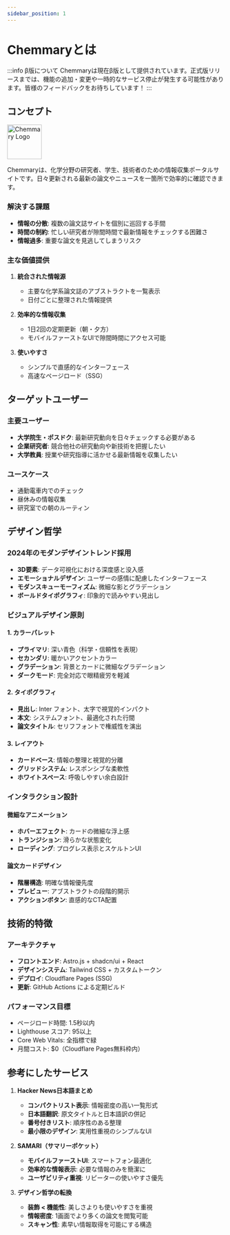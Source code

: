 ```yaml
---
sidebar_position: 1
---
```


# Chemmaryとは

:::info β版について
Chemmaryは現在β版として提供されています。正式版リリースまでは、機能の追加・変更や一時的なサービス停止が発生する可能性があります。皆様のフィードバックをお待ちしています！
:::

## コンセプト

<div style={{textAlign: 'center', marginBottom: '2rem'}}>
  <div style={{
    backgroundColor: 'rgba(37, 99, 235, 0.1)',
    borderRadius: '24px',
    padding: '20px',
    display: 'inline-block',
    marginBottom: '1rem'
  }}>
    <img 
      src="/img/chemmary_icon_512x512.png" 
      alt="Chemmary Logo" 
      width="80" 
      height="80"
      style={{borderRadius: '16px'}}
    />
  </div>
</div>

Chemmaryは、化学分野の研究者、学生、技術者のための情報収集ポータルサイトです。日々更新される最新の論文やニュースを一箇所で効率的に確認できます。

### 解決する課題

- **情報の分散**: 複数の論文誌サイトを個別に巡回する手間
- **時間の制約**: 忙しい研究者が隙間時間で最新情報をチェックする困難さ
- **情報過多**: 重要な論文を見逃してしまうリスク

### 主な価値提供

1. **統合された情報源**
   - 主要な化学系論文誌のアブストラクトを一覧表示
   - 日付ごとに整理された情報提供

2. **効率的な情報収集**
   - 1日2回の定期更新（朝・夕方）
   - モバイルファーストなUIで隙間時間にアクセス可能

3. **使いやすさ**
   - シンプルで直感的なインターフェース
   - 高速なページロード（SSG）

## ターゲットユーザー

### 主要ユーザー
- **大学院生・ポスドク**: 最新研究動向を日々チェックする必要がある
- **企業研究者**: 競合他社の研究動向や新技術を把握したい
- **大学教員**: 授業や研究指導に活かせる最新情報を収集したい

### ユースケース
- 通勤電車内でのチェック
- 昼休みの情報収集
- 研究室での朝のルーティン

## デザイン哲学

### 2024年のモダンデザイントレンド採用
- **3D要素**: データ可視化における深度感と没入感
- **エモーショナルデザイン**: ユーザーの感情に配慮したインターフェース
- **モダンスキューモーフィズム**: 微細な影とグラデーション
- **ボールドタイポグラフィ**: 印象的で読みやすい見出し

### ビジュアルデザイン原則

#### 1. **カラーパレット**
- **プライマリ**: 深い青色（科学・信頼性を表現）
- **セカンダリ**: 暖かいアクセントカラー
- **グラデーション**: 背景とカードに微細なグラデーション
- **ダークモード**: 完全対応で眼精疲労を軽減

#### 2. **タイポグラフィ**
- **見出し**: Inter フォント、太字で視覚的インパクト
- **本文**: システムフォント、最適化された行間
- **論文タイトル**: セリフフォントで権威性を演出

#### 3. **レイアウト**
- **カードベース**: 情報の整理と視覚的分離
- **グリッドシステム**: レスポンシブな柔軟性
- **ホワイトスペース**: 呼吸しやすい余白設計

### インタラクション設計

#### 微細なアニメーション
- **ホバーエフェクト**: カードの微細な浮上感
- **トランジション**: 滑らかな状態変化
- **ローディング**: プログレス表示とスケルトンUI

#### 論文カードデザイン
- **階層構造**: 明確な情報優先度
- **プレビュー**: アブストラクトの段階的開示
- **アクションボタン**: 直感的なCTA配置

## 技術的特徴

### アーキテクチャ
- **フロントエンド**: Astro.js + shadcn/ui + React
- **デザインシステム**: Tailwind CSS + カスタムトークン
- **デプロイ**: Cloudflare Pages (SSG)
- **更新**: GitHub Actions による定期ビルド

### パフォーマンス目標
- ページロード時間: 1.5秒以内
- Lighthouse スコア: 95以上
- Core Web Vitals: 全指標で緑
- 月間コスト: $0（Cloudflare Pages無料枠内）

## 参考にしたサービス

1. **Hacker News日本語まとめ**
   - **コンパクトリスト表示**: 情報密度の高い一覧形式
   - **日本語翻訳**: 原文タイトルと日本語訳の併記
   - **番号付きリスト**: 順序性のある整理
   - **最小限のデザイン**: 実用性重視のシンプルなUI

2. **SAMARI（サマリーポケット）**
   - **モバイルファーストUI**: スマートフォン最適化
   - **効率的な情報表示**: 必要な情報のみを簡潔に
   - **ユーザビリティ重視**: リピーターの使いやすさ優先

3. **デザイン哲学の転換**
   - **装飾 < 機能性**: 美しさよりも使いやすさを重視
   - **情報密度**: 1画面でより多くの論文を閲覧可能
   - **スキャン性**: 素早い情報取得を可能にする構造


